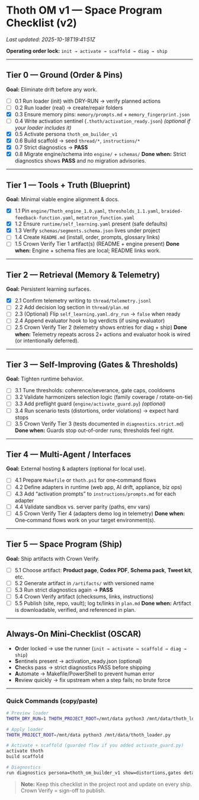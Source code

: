 # Thoth OM v1 — Space Program Checklist (v2)
_Last updated: 2025-10-18T19:41:51Z_

**Operating order lock:** `init → activate → scaffold → diag → ship`

---

## Tier 0 — Ground (Order & Pins)
**Goal:** Eliminate drift before any work.
- [ ] 0.1 Run loader (init) with DRY-RUN → verify planned actions
- [ ] 0.2 Run loader (real) → create/repair folders
- [x] 0.3 Ensure memory pins: `memory/prompts.md` + `memory_fingerprint.json`
- [ ] 0.4 Write activation sentinel (`.thoth/activation_ready.json`) *(optional if your loader includes it)*
- [x] 0.5 Activate persona `thoth_om_builder_v1`
- [x] 0.6 Build scaffold → seed `thread/*`, `instructions/*`
- [x] 0.7 Strict diagnostics → **PASS**
- [x] 0.8 Migrate engine/schema into `engine/` + `schemas/`
**Done when:** Strict diagnostics shows **PASS** and no migration advisories.

---

## Tier 1 — Tools + Truth (Blueprint)
**Goal:** Minimal viable engine alignment & docs.
- [x] 1.1 Pin `engine/Thoth_engine_1.0.yaml`, `thresholds_1.1.yaml`, `braided-feedback-function.yaml`, `metatron_function.yaml`
- [x] 1.2 Ensure `runtime/self_learning.yaml` present (safe defaults)
- [x] 1.3 Verify `schemas/segments.schema.json` lives under project
- [ ] 1.4 Create `README.md` (install, order, prompts, glossary links)
- [ ] 1.5 Crown Verify Tier 1 artifact(s) (README + engine present)
**Done when:** Engine + schema files are local; README links work.

---

## Tier 2 — Retrieval (Memory & Telemetry)
**Goal:** Persistent learning surfaces.
- [x] 2.1 Confirm telemetry writing to `thread/telemetry.jsonl`
- [ ] 2.2 Add decision log section in `thread/plan.md`
- [ ] 2.3 (Optional) Flip `self_learning.yaml.dry_run` → `false` when ready
- [ ] 2.4 Append evaluator hook to log verdicts (if using evaluator)
- [ ] 2.5 Crown Verify Tier 2 (telemetry shows entries for diag + ship)
**Done when:** Telemetry repeats across 2+ actions and evaluator hook is wired (or intentionally deferred).

---

## Tier 3 — Self-Improving (Gates & Thresholds)
**Goal:** Tighten runtime behavior.
- [ ] 3.1 Tune thresholds: coherence/severance, gate caps, cooldowns
- [ ] 3.2 Validate harmonizers selection logic (family coverage / rotate-on-tie)
- [ ] 3.3 Add preflight guard (`engine/activate_guard.py`) *(optional)*
- [ ] 3.4 Run scenario tests (distortions, order violations) → expect hard stops
- [ ] 3.5 Crown Verify Tier 3 (tests documented in `diagnostics.strict.md`)
**Done when:** Guards stop out-of-order runs; thresholds feel right.

---

## Tier 4 — Multi‑Agent / Interfaces
**Goal:** External hosting & adapters (optional for local use).
- [ ] 4.1 Prepare `Makefile` or `thoth.ps1` for one‑command flows
- [ ] 4.2 Define adapters in runtime (web app, AI drift, appliance, biz ops)
- [ ] 4.3 Add “activation prompts” to `instructions/prompts.md` for each adapter
- [ ] 4.4 Validate sandbox vs. server parity (paths, env vars)
- [ ] 4.5 Crown Verify Tier 4 (adapters demo log in telemetry)
**Done when:** One‑command flows work on your target environment(s).

---

## Tier 5 — Space Program (Ship)
**Goal:** Ship artifacts with Crown Verify.
- [ ] 5.1 Choose artifact: **Product page**, **Codex PDF**, **Schema pack**, **Tweet kit**, etc.
- [ ] 5.2 Generate artifact in `/artifacts/` with versioned name
- [ ] 5.3 Run strict diagnostics again → **PASS**
- [ ] 5.4 Crown Verify artifact (checksums, links, instructions)
- [ ] 5.5 Publish (site, repo, vault); log tx/links in `plan.md`
**Done when:** Artifact is downloadable, verified, and referenced in plan.

---

## Always‑On Mini‑Checklist (OSCAR)
- **O**rder locked → use the runner (`init → activate → scaffold → diag → ship`)
- **S**entinels present → activation_ready.json (optional)
- **C**hecks pass → strict diagnostics PASS before shipping
- **A**utomate → Makefile/PowerShell to prevent human error
- **R**eview quickly → fix upstream when a step fails; no brute force

---

### Quick Commands (copy/paste)
```bash
# Preview loader
THOTH_DRY_RUN=1 THOTH_PROJECT_ROOT=/mnt/data python3 /mnt/data/thoth_loader.py

# Apply loader
THOTH_PROJECT_ROOT=/mnt/data python3 /mnt/data/thoth_loader.py

# Activate + scaffold (guarded flow if you added activate_guard.py)
activate thoth
build scaffold

# Diagnostics
run diagnostics persona=thoth_om_builder_v1 show=distortions,gates detail=brief
```

> **Note:** Keep this checklist in the project root and update on every ship. Crown Verify = sign-off to publish.